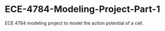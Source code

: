 ECE-4784-Modeling-Project-Part-1
================================

ECE 4784 modeling project to model the action potential of a cell.
